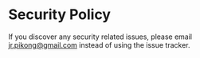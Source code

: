 # Security Policy

If you discover any security related issues, please email jr.pikong@gmail.com instead of using the issue tracker.
